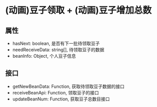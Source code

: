 # (动画)豆子领取 + (动画)豆子增加总数

## 属性
- hasNext: boolean, 是否有下一批待领取豆子
- needReceiveData: string[], 待领取豆子的数据
- beanInfo: Object, 个人豆子信息

## 接口
- getNewBeanData: Function, 获取待领取豆子数据的接口
- receiveBeanApi: Function, 领取豆子的接口
- updateBeanNum: Function, 获取豆子总数目接口
